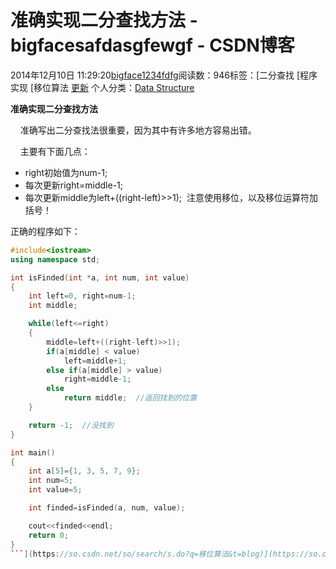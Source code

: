 # 准确实现二分查找方法 - bigfacesafdasgfewgf - CSDN博客





2014年12月10日 11:29:20[bigface1234fdfg](https://me.csdn.net/puqutogether)阅读数：946标签：[二分查找																[程序实现																[移位算法																[更新](https://so.csdn.net/so/search/s.do?q=更新&t=blog)
个人分类：[Data Structure](https://blog.csdn.net/puqutogether/article/category/2595131)





**准确实现二分查找方法**



    准确写出二分查找法很重要，因为其中有许多地方容易出错。




    主要有下面几点：


- right初始值为num-1;
- 每次更新right=middle-1; 
- 每次更新middle为left+((right-left)>>1);  注意使用移位，以及移位运算符加括号！






正确的程序如下：






```cpp
#include<iostream>
using namespace std; 

int isFinded(int *a, int num, int value)
{
	int left=0, right=num-1; 
	int middle; 

	while(left<=right)
	{
		middle=left+((right-left)>>1); 
		if(a[middle] < value)
			left=middle+1; 
		else if(a[middle] > value)
			right=middle-1; 
		else
			return middle;  //返回找到的位置
	}

	return -1;  //没找到
}

int main()
{
	int a[5]={1, 3, 5, 7, 9}; 
	int num=5; 
	int value=5; 

	int finded=isFinded(a, num, value); 

	cout<<finded<<endl;
	return 0; 
}
```](https://so.csdn.net/so/search/s.do?q=移位算法&t=blog)](https://so.csdn.net/so/search/s.do?q=程序实现&t=blog)](https://so.csdn.net/so/search/s.do?q=二分查找&t=blog)




